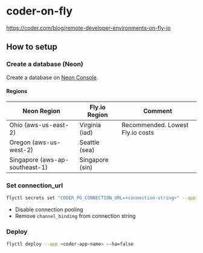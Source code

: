# coder-on-fly

https://coder.com/blog/remote-developer-environments-on-fly-io

## How to setup

### Create a database (Neon)

Create a database on [Neon Console](https://console.neon.tech/app/projects?modal=create_project).

#### Regions

| Neon Region | Fly.io Region | Comment |
|---|---|---|
| Ohio (aws-us-east-2) | Virginia (iad) | Recommended. Lowest Fly.io costs |
| Oregon (aws-us-west-2) | Seattle (sea) | |
| Singapore (aws-ap-southeast-1) | Singapore (sin) | |

### Set connection_url

```bash
flyctl secrets set "CODER_PG_CONNECTION_URL=<connection-string>" --app <coder-app-name>
```

- Disable connection pooling
- Remove `channel_binding` from connection string

### Deploy

```bash
flyctl deploy --app <coder-app-name> --ha=false
```
